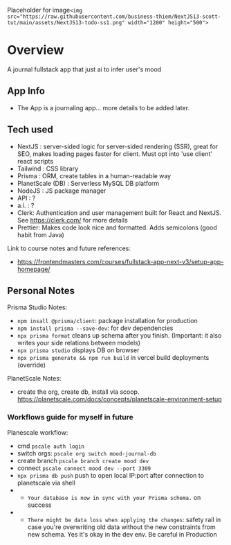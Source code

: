 Placeholder for image`<img src="https://raw.githubusercontent.com/business-thiem/NextJS13-scott-tut/main/assets/NextJS13-todo-ss1.png" width="1200" height="500">`

# Overview

A journal fullstack app that just ai to infer user's mood

## App Info

- The App is a journaling app... more details to be added later.

## Tech used

- NextJS : server-sided logic for server-sided rendering (SSR), great for SEO, makes loading pages faster for client. Must opt into 'use client' react scripts
- Tailwind : CSS library
- Prisma : ORM, create tables in a human-readable way
- PlanetScale (DB) : Serverless MySQL DB platform
- NodeJS : JS package manager
- API : ?
- a.i. : ?
- Clerk: Authentication and user management built for React and NextJS. See https://clerk.com/ for more details
- Prettier: Makes code look nice and formatted. Adds semicolons (good habit from Java)

Link to course notes and future references:

- https://frontendmasters.com/courses/fullstack-app-next-v3/setup-app-homepage/

## Personal Notes

Prisma Studio Notes:

- `npm insall @prisma/client`: package installation for production
- `npm install prisma --save-dev`: for dev dependencies
- `npx prisma format` cleans up schema after you finish. (Important: it also writes your side relations between models)
- `npx prisma studio` displays DB on browser
- `npx prisma generate && npm run build` in vercel build deployments (override)

PlanetScale Notes:

- create the org, create db, install via scoop. https://planetscale.com/docs/concepts/planetscale-environment-setup

### Workflows guide for myself in future

Planescale workflow:

- cmd `pscale auth login`
- switch orgs: `pscale org switch mood-journal-db`
- create branch `pscale branch create mood dev`
- connect `pscale connect mood dev --port 3309`
- `npx prisma db push` push to open local IP:port after connection to planetscale via shell
- - `Your database is now in sync with your Prisma schema.` on success
- - `There might be data loss when applying the changes`: safety rail in case you're overwriting old data without the new constraints from new schema. Yes it's okay in the dev env. Be careful in Production
